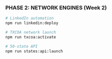 ### PHASE 2: NETWORK ENGINES (Week 2)

```bash
# LinkedIn automation
npm run linkedin:deploy

# TXCOA network launch
npm run txcoa:activate

# 50-state API
npm run states:api:launch
```
